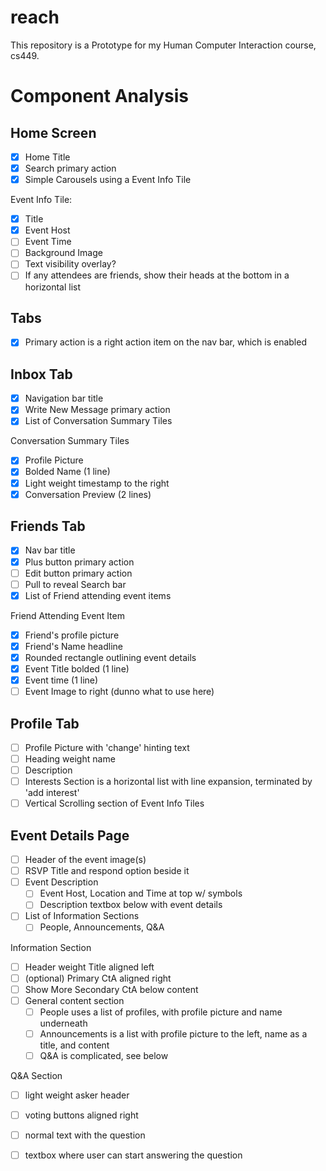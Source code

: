 # reach
This repository is a Prototype for my Human Computer Interaction course, cs449.

# Component Analysis

## Home Screen
- [x] Home Title
- [x] Search primary action
- [x] Simple Carousels using a Event Info Tile

Event Info Tile:
- [x] Title
- [x] Event Host
- [ ] Event Time
- [ ] Background Image
- [ ] Text visibility overlay?
- [ ] If any attendees are friends, show their heads at the bottom in a horizontal list

## Tabs
- [x] Primary action is a right action item on the nav bar, which is enabled

## Inbox Tab
- [x] Navigation bar title
- [x] Write New Message primary action
- [x] List of Conversation Summary Tiles

Conversation Summary Tiles
- [x] Profile Picture
- [x] Bolded Name (1 line)
- [x] Light weight timestamp to the right
- [x] Conversation Preview (2 lines)

## Friends Tab
- [x] Nav bar title
- [x] Plus button primary action
- [ ] Edit button primary action
- [ ] Pull to reveal Search bar
- [x] List of Friend attending event items

Friend Attending Event Item
- [x] Friend's profile picture
- [x] Friend's Name headline
- [x] Rounded rectangle outlining event details
- [x] Event Title bolded (1 line)
- [x] Event time (1 line)
- [ ] Event Image to right (dunno what to use here)

## Profile Tab
- [ ] Profile Picture with 'change' hinting text
- [ ] Heading weight name
- [ ] Description
- [ ] Interests Section is a horizontal list with line expansion, terminated by 'add interest'
- [ ] Vertical Scrolling section of Event Info Tiles

## Event Details Page
- [ ] Header of the event image(s)
- [ ] RSVP Title and respond option beside it
- [ ] Event Description
  - [ ] Event Host, Location and Time at top w/ symbols
  - [ ] Description textbox below with event details
- [ ] List of Information Sections
  - [ ] People, Announcements, Q&A

Information Section
- [ ] Header weight Title aligned left
- [ ] (optional) Primary CtA aligned right 
- [ ] Show More Secondary CtA below content
- [ ] General content section
  - [ ] People uses a list of profiles, with profile picture and name underneath
  - [ ] Announcements is a list with profile picture to the left, name as a title, and content
  - [ ] Q&A is complicated, see below

Q&A Section
- [ ] light weight asker header
- [ ] voting buttons aligned right
- [ ] normal text with the question
- [ ] textbox where user can start answering the question

